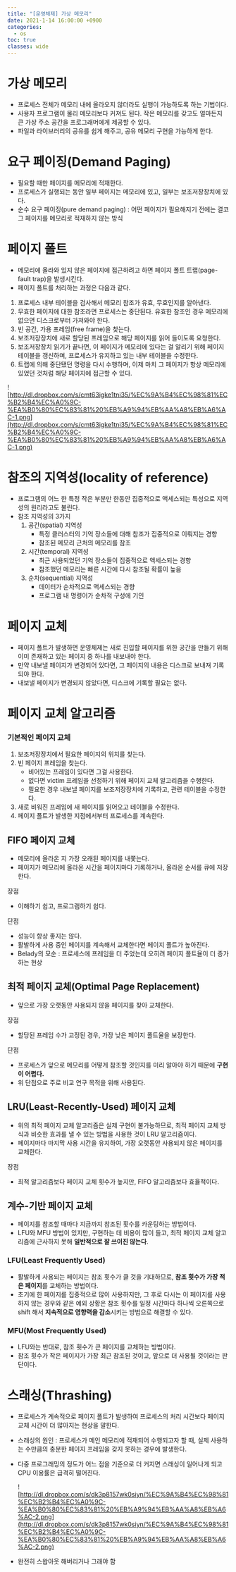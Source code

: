 ```yaml
---
title: "[운영체제] 가상 메모리"
date: 2021-1-14 16:00:00 +0900
categories:
  - os
toc: true
classes: wide
---
```


# 가상 메모리

- 프로세스 전체가 메모리 내에 올라오지 않더라도 실행이 가능하도록 하는 기법이다.
- 사용자 프로그램이 물리 메모리보다 커져도 된다. 작은 메모리를 갖고도 얼마든지 큰 가상 주소 공간을 프로그래머에게 제공할 수 있다.
- 파일과 라이브러리의 공유를 쉽게 해주고, 공유 메모리 구현을 가능하게 한다.

# 요구 페이징(Demand Paging)

- 필요할 때만 페이지를 메모리에 적재한다.
- 프로세스가 실행되는 동안 일부 페이지는 메모리에 있고, 일부는 보조저장장치에 있다.
- 순수 요구 페이징(pure demand paging) : 어떤 페이지가 필요해지기 전에는 결코 그 페이지를 메모리로 적재하지 않는 방식

# 페이지 폴트

- 메모리에 올라와 있지 않은 페이지에 접근하려고 하면 페이지 폴트 트랩(page-fault trap)을 발생시킨다.
- 페이지 폴트를 처리하는 과정은 다음과 같다.

1. 프로세스 내부 테이블을 검사해서 메모리 참조가 유효, 무효인지를 알아낸다.
2. 무효한 페이지에 대한 참조라면 프로세스는 중단된다. 유효한 참조인 경우 메모리에 없으면 디스크로부터 가져와야 한다.
3. 빈 공간, 가용 프레임(free frame)을 찾는다.
4. 보조저장장치에 새로 할당된 프레임으로 해당 페이지를 읽어 들이도록 요청한다.
5. 보조저장장치 읽기가 끝나면, 이 페이지가 메모리에 있다는 걸 알리기 위해 페이지 테이블을 갱신하며, 프로세스가 유지하고 있는 내부 테이블을 수정한다.
6. 트랩에 의해 중단됐던 명령을 다시 수행하며, 이제 마치 그 페이지가 항상 메모리에 있었던 것처럼 해당 페이지에 접근할 수 있다.

![http://dl.dropbox.com/s/cmt63igke1tni35/%EC%9A%B4%EC%98%81%EC%B2%B4%EC%A0%9C-%EA%B0%80%EC%83%81%20%EB%A9%94%EB%AA%A8%EB%A6%AC-1.png](http://dl.dropbox.com/s/cmt63igke1tni35/%EC%9A%B4%EC%98%81%EC%B2%B4%EC%A0%9C-%EA%B0%80%EC%83%81%20%EB%A9%94%EB%AA%A8%EB%A6%AC-1.png)

# 참조의 지역성(locality of reference)

- 프로그램의 어느 한 특정 작은 부분만 한동안 집중적으로 액세스되는 특성으로 지역성의 원리라고도 불린다.
- 참조 지역성의 3가지
    1. 공간(spatial) 지역성
        - 특정 클러스터의 기억 장소들에 대해 참조가 집중적으로 이뤄지는 경향
        - 참조된 메모리 근처의 메모리를 참조
    2. 시간(temporal) 지역성
        - 최근 사용되었던 기억 장소들이 집중적으로 액세스되는 경향
        - 참조했던 메모리는 빠른 시간에 다시 참조될 확률이 높음
    3. 순차(sequential) 지역성
        - 데이터가 순차적으로 액세스되는 경향
        - 프로그램 내 명령어가 순차적 구성에 기인

# 페이지 교체

- 페이지 폴트가 발생하면 운영체제는 새로 진입할 페이지를 위한 공간을 만들기 위해 이미 존재하고 있는 페이지 중 하나를 내보내야 한다.
- 만약 내보낼 페이지가 변경되어 있다면, 그 페이지의 내용은 디스크로 보내져 기록되야 한다.
- 내보낼 페이지가 변경되지 않았다면, 디스크에 기록할 필요는 없다.

# 페이지 교체 알고리즘

### 기본적인 페이지 교체

1. 보조저장장치에서 필요한 페이지의 위치를 찾는다.
2. 빈 페이지 프레임을 찾는다.
    - 비어있는 프레임이 있다면 그걸 사용한다.
    - 없다면 victim 프레임을 선정하기 위해 페이지 교체 알고리즘을 수행한다.
    - 필요한 경우 내보낼 페이지를 보조저장장치에 기록하고, 관련 테이블을 수정한다.
3. 새로 비워진 프레임에 새 페이지를 읽어오고 테이블을 수정한다.
4. 페이지 폴트가 발생한 지점에서부터 프로세스를 계속한다.

## FIFO 페이지 교체

- 메모리에 올라온 지 가장 오래된 페이지를 내쫓는다.
- 페이지가 메모리에 올라온 시간을 페이지마다 기록하거나, 올라온 순서를 큐에 저장한다.

장점

- 이해하기 쉽고, 프로그램하기 쉽다.

단점

- 성능이 항상 좋지는 않다.
- 활발하게 사용 중인 페이지를 계속해서 교체한다면 페이지 폴트가 높아진다.
- Belady의 모순 : 프로세스에 프레임을 더 주었는데 오히려 페이지 폴트율이 더 증가하는 현상

## 최적 페이지 교체(Optimal Page Replacement)

- 앞으로 가장 오랫동안 사용되지 않을 페이지를 찾아 교체한다.

장점

- 할당된 프레임 수가 고정된 경우, 가장 낮은 페이지 폴트율을 보장한다.

단점

- 프로세스가 앞으로 메모리를 어떻게 참조할 것인지를 미리 알아야 하기 때문에 **구현이 어렵다.**
- 위 단점으로 주로 비교 연구 목적을 위해 사용된다.

## LRU(Least-Recently-Used) 페이지 교체

- 위의 최적 페이지 교체 알고리즘은 실제 구현이 불가능하므로, 최적 페이지 교체 방식과 비슷한 효과를 낼 수 있는 방법을 사용한 것이 LRU 알고리즘이다.
- 페이지마다 마지막 사용 시간을 유지하여, 가장 오랫동안 사용되지 않은 페이지를 교체한다.

장점

- 최적 알고리즘보다 페이지 교체 횟수가 높지만, FIFO 알고리즘보다 효율적이다.

## 계수-기반 페이지 교체

- 페이지를 참조할 때마다 지금까지 참조된 횟수를 카운팅하는 방법이다.
- LFU와 MFU 방법이 있지만, 구현하는 데 비용이 많이 들고, 최적 페이지 교체 알고리즘에 근사하지 못해 **일반적으로 잘 쓰이진 않는다**.

### LFU(Least Frequently Used)

- 활발하게 사용되는 페이지는 참조 횟수가 클 것을 기대하므로, **참조 횟수가 가장 적은 페이지**를 교체하는 방법이다.
- 초기에 한 페이지를 집중적으로 많이 사용하지만, 그 후로 다시는 이 페이지를 사용하지 않는 경우와 같은 예외 상황은 참조 횟수를 일정 시간마다 하나씩 오른쪽으로 shift 해서 **지속적으로 영향력을 감소**시키는 방법으로 해결할 수 있다.

### MFU(Most Frequently Used)

- LFU와는 반대로, 참조 횟수가 큰 페이지를 교체하는 방법이다.
- 참조 횟수가 작은 페이지가 가장 최근 참조된 것이고, 앞으로 더 사용될 것이라는 판단이다.

# 스래싱(Thrashing)

- 프로세스가 계속적으로 페이지 폴트가 발생하여 프로세스의 처리 시간보다 페이지 교체 시간이 더 많아지는 현상을 말한다.
- 스래싱의 원인 : 프로세스가 메인 메모리에 적재되어 수행되고자 할 때, 실제 사용하는 수만큼의 충분한 페이지 프레임을 갖지 못하는 경우에 발생한다.
- 다중 프로그래밍의 정도가 어느 점을 기준으로 더 커지면 스래싱이 일어나게 되고 CPU 이용률은 급격히 떨어진다.

    ![http://dl.dropbox.com/s/dk3p8157wk0siyn/%EC%9A%B4%EC%98%81%EC%B2%B4%EC%A0%9C-%EA%B0%80%EC%83%81%20%EB%A9%94%EB%AA%A8%EB%A6%AC-2.png](http://dl.dropbox.com/s/dk3p8157wk0siyn/%EC%9A%B4%EC%98%81%EC%B2%B4%EC%A0%9C-%EA%B0%80%EC%83%81%20%EB%A9%94%EB%AA%A8%EB%A6%AC-2.png)

- 완전히 스왑아웃 해버리거나 그래야 함